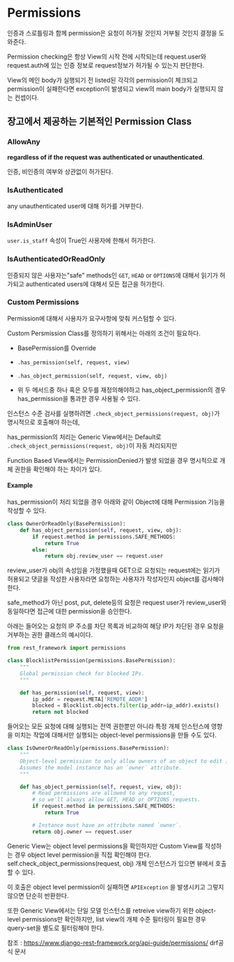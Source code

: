 # Permissions

인증과 스로틀링과 함께 permission은 요청이 허가될 것인지 거부될 것인지 결정을 도와준다. 

Permission checking은 항상 View의 시작 전에 시작되는데 request.user와 request.auth에 있는 인증 정보로 request정보가 허가될 수 있는지 판단한다. 

View의 메인 body가 실행되기 전 listed된 각각의 permission이 체크되고 permission이 실패한다면 exception이 발생되고 view의 main body가 실행되지 않는 컨셉이다.



## 장고에서 제공하는 기본적인 Permission Class

### AllowAny

**regardless of if the request was authenticated or unauthenticated**.

인증, 비인증의 여부와 상관없이 허가된다.

### IsAuthenticated

any unauthenticated user에 대해 허가를 거부한다.

### IsAdminUser

 `user.is_staff` 속성이 True인 사용자에 한해서 허가한다.

### IsAuthenticatedOrReadOnly

인증되지 않은 사용자는"safe" methods인  `GET`, `HEAD` or `OPTIONS`에 대해서 읽기가 허가되고 authenticated users에 대해서 모든 접근을 허가한다.

### Custom Permissions

Permission에 대해서 사용자가 요구사항에 맞춰 커스텀할 수 있다. 

Custom Persmission Class를 정의하기 위해서는 아래의 조건이 필요하다.

- BasePermission를 Override

- `.has_permission(self, request, view)`
- `.has_object_permission(self, request, view, obj)`

- 위 두 메서드중 하나 혹은 모두를 재정의해야하고 has_object_permission의 경우 has_permission을 통과한 경우 사용될 수 있다.

인스턴스 수준 검사를 실행하려면 `.check_object_permissions(request, obj)`가 명시적으로 호출해야 하는데,

has_permission의 처리는 Generic View에서는 Default로 `.check_object_permissions(request, obj)`이 자동 처리되지만 

Function Based View에서는 PermissionDenied가 발생 되었을 경우 명시적으로 개체 권한을 확인해야 하는 차이가 있다.

#### Example

has_permission이 처리 되었을 경우 아래와 같이 Object에 대해 Permission 기능을 작성할 수 있다.

```python
class OwnerOrReadOnly(BasePermission):
    def has_object_permission(self, request, view, obj):
        if request.method in permissions.SAFE_METHODS:
            return True
        else:
            return obj.review_user == request.user
```

review_user가 obj의 속성임을 가정했을때 GET으로 요청되는 request에는 읽기가 허용되고 댓글을 작성한 사용자라면 요청하는 사용자가 작성자인지 object를 검사해야한다.  

safe_method가 아닌 post, put, delete등의 요청은  request user가 review_user와 동일하다면 접근에 대한 permission을 승인한다.



아래는 들어오는 요청의 IP 주소를 차단 목록과 비교하여 해당 IP가 차단된 경우 요청을 거부하는 권한 클래스의 예시이다.

```python
from rest_framework import permissions

class BlocklistPermission(permissions.BasePermission):
    """
    Global permission check for blocked IPs.
    """

    def has_permission(self, request, view):
        ip_addr = request.META['REMOTE_ADDR']
        blocked = Blocklist.objects.filter(ip_addr=ip_addr).exists()
        return not blocked
```



들어오는 모든 요청에 대해 실행되는 전역 권한뿐만 아니라 특정 개체 인스턴스에 영향을 미치는 작업에 대해서만 실행되는 object-level permissions을 만들 수도 있다.

```python
class IsOwnerOrReadOnly(permissions.BasePermission):
    """
    Object-level permission to only allow owners of an object to edit it.
    Assumes the model instance has an `owner` attribute.
    """

    def has_object_permission(self, request, view, obj):
        # Read permissions are allowed to any request,
        # so we'll always allow GET, HEAD or OPTIONS requests.
        if request.method in permissions.SAFE_METHODS:
            return True

        # Instance must have an attribute named `owner`.
        return obj.owner == request.user
```

Generic View는 object level permissions을 확인하지만 Custom View를 작성하는 경우 object level permission을 직접 확인해야 한다. self.check_object_permissions(request, obj) 개체 인스턴스가 있으면 뷰에서 호출 할 수 있다.

이 호출은 object level permission이 실패하면 `APIException` 을 발생시키고 그렇지 않으면 단순히 반환한다.

또한 Generic View에서는 단일 모델 인스턴스를 retreive view하기 위한 object-level permissions만 확인하지만, list view의 개체 수준 필터링이 필요한 경우 query-set을 별도로 필터링해야 한다.



참조 : https://www.django-rest-framework.org/api-guide/permissions/ drf공식 문서